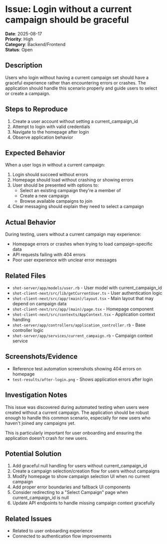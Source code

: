 # Issue: Login without a current campaign should be graceful

**Date**: 2025-08-17  
**Priority**: High  
**Category**: Backend/Frontend  
**Status**: Open

## Description
Users who login without having a current campaign set should have a graceful experience rather than encountering errors or crashes. The application should handle this scenario properly and guide users to select or create a campaign.

## Steps to Reproduce
1. Create a user account without setting a current_campaign_id
2. Attempt to login with valid credentials
3. Navigate to the homepage after login
4. Observe application behavior

## Expected Behavior
When a user logs in without a current campaign:
1. Login should succeed without errors
2. Homepage should load without crashing or showing errors
3. User should be presented with options to:
   - Select an existing campaign they're a member of
   - Create a new campaign
   - Browse available campaigns to join
4. Clear messaging should explain they need to select a campaign

## Actual Behavior
During testing, users without a current campaign may experience:
- Homepage errors or crashes when trying to load campaign-specific data
- API requests failing with 404 errors
- Poor user experience with unclear error messages

## Related Files
- `shot-server/app/models/user.rb` - User model with current_campaign_id
- `shot-client-next/src/lib/getCurrentUser.ts` - User authentication logic
- `shot-client-next/src/app/(main)/layout.tsx` - Main layout that may depend on campaign data
- `shot-client-next/src/app/(main)/page.tsx` - Homepage component
- `shot-client-next/src/contexts/AppContext.tsx` - Application context handling
- `shot-server/app/controllers/application_controller.rb` - Base controller logic
- `shot-server/app/services/current_campaign.rb` - Campaign context service

## Screenshots/Evidence
- Reference test automation screenshots showing 404 errors on homepage
- `test-results/after-login.png` - Shows application errors after login

## Investigation Notes
This issue was discovered during automated testing when users were created without a current campaign. The application should be robust enough to handle this common scenario, especially for new users who haven't joined any campaigns yet.

This is particularly important for user onboarding and ensuring the application doesn't crash for new users.

## Potential Solution
1. Add graceful null handling for users without current_campaign_id
2. Create a campaign selection/creation flow for users without campaigns
3. Modify homepage to show campaign selection UI when no current campaign
4. Add proper error boundaries and fallback UI components
5. Consider redirecting to a "Select Campaign" page when current_campaign_id is null
6. Update API endpoints to handle missing campaign context gracefully

## Related Issues
- Related to user onboarding experience
- Connected to authentication flow improvements